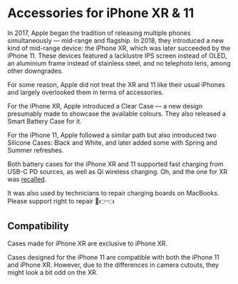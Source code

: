 # Accessories for iPhone XR & 11

In 2017, Apple began the tradition of releasing multiple phones simultaneously — mid-range and flagship. In 2018, they introduced a new kind of mid-range device: the iPhone XR, which was later succeeded by the iPhone 11. These devices featured a lacklustre IPS screen instead of OLED, an aluminium frame instead of stainless steel, and no telephoto lens, among other downgrades.

For some reason, Apple did not treat the XR and 11 like their usual iPhones and largely overlooked them in terms of accessories.

For the iPhone XR, Apple introduced a Clear Case — a new design presumably made to showcase the available colours. They also released a Smart Battery Case for it.

For the iPhone 11, Apple followed a similar path but also introduced two Silicone Cases: Black and White, and later added some with Spring and Summer refreshes.

Both battery cases for the iPhone XR and 11 supported fast charging from USB-C PD sources, as well as Qi wireless charging. Oh, and the one for XR was [recalled](ttps://9to5mac.com/2020/01/13/get-iphone-smart-battery-case-replaced-free/).

It was also used by technicians to repair charging boards on MacBooks. Please support right to repair 🥺👉👈

## Compatibility

Cases made for iPhone XR are exclusive to iPhone XR.

Cases designed for the iPhone 11 are compatible with both the iPhone 11 and iPhone XR. However, due to the differences in camera cutouts, they might look a bit odd on the XR.
